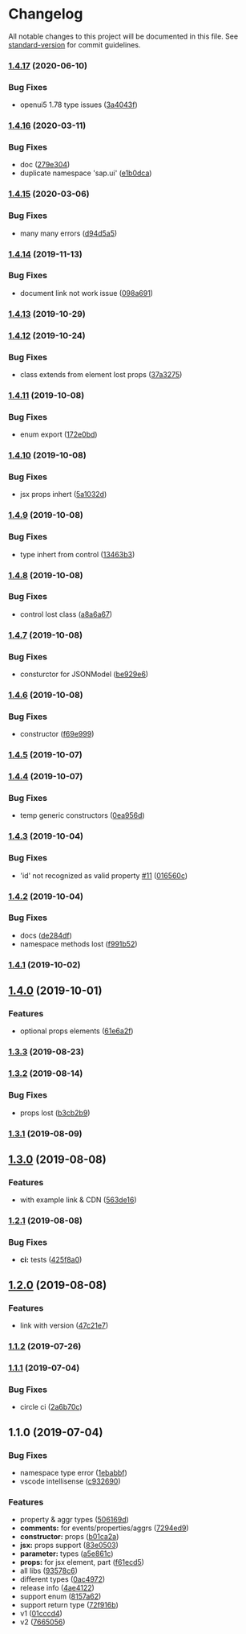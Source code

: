 # Changelog

All notable changes to this project will be documented in this file. See [standard-version](https://github.com/conventional-changelog/standard-version) for commit guidelines.

### [1.4.17](https://github.com/ui5-next/types/compare/v1.4.16...v1.4.17) (2020-06-10)


### Bug Fixes

* openui5 1.78 type issues ([3a4043f](https://github.com/ui5-next/types/commit/3a4043fcf8a19361259a9c83eb2f873d63c0730a))

### [1.4.16](https://github.com/ui5-next/types/compare/v1.4.15...v1.4.16) (2020-03-11)


### Bug Fixes

* doc ([279e304](https://github.com/ui5-next/types/commit/279e3046f5044c6df13ac82b7d3e8cb09a94c251))
* duplicate namespace 'sap.ui' ([e1b0dca](https://github.com/ui5-next/types/commit/e1b0dca658d89569f4be051454285701d66c1872))

### [1.4.15](https://github.com/ui5-next/types/compare/v1.4.14...v1.4.15) (2020-03-06)


### Bug Fixes

* many many errors ([d94d5a5](https://github.com/ui5-next/types/commit/d94d5a50a2a257882885efbf0301cd2f7727ffb5))

### [1.4.14](https://github.com/ui5-next/types/compare/v1.4.13...v1.4.14) (2019-11-13)


### Bug Fixes

* document link not work issue ([098a691](https://github.com/ui5-next/types/commit/098a691))



### [1.4.13](https://github.com/ui5-next/types/compare/v1.4.12...v1.4.13) (2019-10-29)



### [1.4.12](https://github.com/ui5-next/types/compare/v1.4.11...v1.4.12) (2019-10-24)


### Bug Fixes

* class extends from element lost props ([37a3275](https://github.com/ui5-next/types/commit/37a3275))



### [1.4.11](https://github.com/ui5-next/types/compare/v1.4.10...v1.4.11) (2019-10-08)


### Bug Fixes

* enum export ([172e0bd](https://github.com/ui5-next/types/commit/172e0bd))



### [1.4.10](https://github.com/ui5-next/types/compare/v1.4.9...v1.4.10) (2019-10-08)


### Bug Fixes

* jsx props inhert ([5a1032d](https://github.com/ui5-next/types/commit/5a1032d))



### [1.4.9](https://github.com/ui5-next/types/compare/v1.4.8...v1.4.9) (2019-10-08)


### Bug Fixes

* type inhert from control ([13463b3](https://github.com/ui5-next/types/commit/13463b3))



### [1.4.8](https://github.com/ui5-next/types/compare/v1.4.7...v1.4.8) (2019-10-08)


### Bug Fixes

* control lost class ([a8a6a67](https://github.com/ui5-next/types/commit/a8a6a67))



### [1.4.7](https://github.com/ui5-next/types/compare/v1.4.6...v1.4.7) (2019-10-08)


### Bug Fixes

* consturctor for JSONModel ([be929e6](https://github.com/ui5-next/types/commit/be929e6))



### [1.4.6](https://github.com/ui5-next/types/compare/v1.4.5...v1.4.6) (2019-10-08)


### Bug Fixes

* constructor ([f69e999](https://github.com/ui5-next/types/commit/f69e999))



### [1.4.5](https://github.com/ui5-next/types/compare/v1.4.4...v1.4.5) (2019-10-07)



### [1.4.4](https://github.com/ui5-next/types/compare/v1.4.3...v1.4.4) (2019-10-07)


### Bug Fixes

* temp generic constructors ([0ea956d](https://github.com/ui5-next/types/commit/0ea956d))



### [1.4.3](https://github.com/ui5-next/types/compare/v1.4.2...v1.4.3) (2019-10-04)


### Bug Fixes

* 'id' not recognized as valid property [#11](https://github.com/ui5-next/types/issues/11) ([016560c](https://github.com/ui5-next/types/commit/016560c))



### [1.4.2](https://github.com/ui5-next/types/compare/v1.4.1...v1.4.2) (2019-10-04)


### Bug Fixes

* docs ([de284df](https://github.com/ui5-next/types/commit/de284df))
* namespace methods lost ([f991b52](https://github.com/ui5-next/types/commit/f991b52))



### [1.4.1](https://github.com/ui5-next/types/compare/v1.4.0...v1.4.1) (2019-10-02)



## [1.4.0](https://github.com/ui5-next/types/compare/v1.3.3...v1.4.0) (2019-10-01)


### Features

* optional props elements ([61e6a2f](https://github.com/ui5-next/types/commit/61e6a2f))



### [1.3.3](https://github.com/ui5-next/types/compare/v1.3.2...v1.3.3) (2019-08-23)



### [1.3.2](https://github.com/ui5-next/types/compare/v1.3.1...v1.3.2) (2019-08-14)


### Bug Fixes

* props lost ([b3cb2b9](https://github.com/ui5-next/types/commit/b3cb2b9))



### [1.3.1](https://github.com/ui5-next/types/compare/v1.3.0...v1.3.1) (2019-08-09)



## [1.3.0](https://github.com/ui5-next/types/compare/v1.2.1...v1.3.0) (2019-08-08)


### Features

* with example link & CDN ([563de16](https://github.com/ui5-next/types/commit/563de16))



### [1.2.1](https://github.com/ui5-next/types/compare/v1.2.0...v1.2.1) (2019-08-08)


### Bug Fixes

* **ci:** tests ([425f8a0](https://github.com/ui5-next/types/commit/425f8a0))



## [1.2.0](https://github.com/ui5-next/types/compare/v1.1.2...v1.2.0) (2019-08-08)


### Features

* link with version ([47c21e7](https://github.com/ui5-next/types/commit/47c21e7))



### [1.1.2](https://github.com/ui5-next/types/compare/v1.1.1...v1.1.2) (2019-07-26)



### [1.1.1](https://github.com/ui5-next/types/compare/v1.1.0...v1.1.1) (2019-07-04)


### Bug Fixes

* circle ci ([2a6b70c](https://github.com/ui5-next/types/commit/2a6b70c))



## 1.1.0 (2019-07-04)


### Bug Fixes

* namespace type error ([1ebabbf](https://github.com/ui5-next/types/commit/1ebabbf))
* vscode intellisense ([c932690](https://github.com/ui5-next/types/commit/c932690))


### Features

* property & aggr types ([506169d](https://github.com/ui5-next/types/commit/506169d))
* **comments:** for events/properties/aggrs ([7294ed9](https://github.com/ui5-next/types/commit/7294ed9))
* **constructor:** props ([b01ca2a](https://github.com/ui5-next/types/commit/b01ca2a))
* **jsx:** props support ([83e0503](https://github.com/ui5-next/types/commit/83e0503))
* **parameter:** types ([a5e861c](https://github.com/ui5-next/types/commit/a5e861c))
* **props:** for jsx element, part ([f61ecd5](https://github.com/ui5-next/types/commit/f61ecd5))
* all libs ([93578c6](https://github.com/ui5-next/types/commit/93578c6))
* different types ([0ac4972](https://github.com/ui5-next/types/commit/0ac4972))
* release info ([4ae4122](https://github.com/ui5-next/types/commit/4ae4122))
* support enum ([8157a62](https://github.com/ui5-next/types/commit/8157a62))
* support return type ([72f916b](https://github.com/ui5-next/types/commit/72f916b))
* v1 ([01cccd4](https://github.com/ui5-next/types/commit/01cccd4))
* v2 ([7665056](https://github.com/ui5-next/types/commit/7665056))
